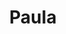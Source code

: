 ---
title: Paula
date: 
draft: false

# descripcion
description : Aros de plata y cristal

materials: Plata 925

color: Plateado y cristal

dimensions: 1,8cm largo

code: 01-07-0400

type: "Aros"

categories: []

price: $6.600,00

price_eftvo: $5.610,00

# Images
# first image will be shown in the product page
images:
  # - image: "images/path_to_image"
  # La ubicacion de las imagenes es imagenes/Aros/Aros.Cristal/01-07-0400-paula
  - image: "./images/aros/cristal/01-07-0400-redondo-10-cristales_a.JPG"
  - image: "./images/aros/cristal/01-07-0400-redondo-10-cristales_b.JPG"
---
